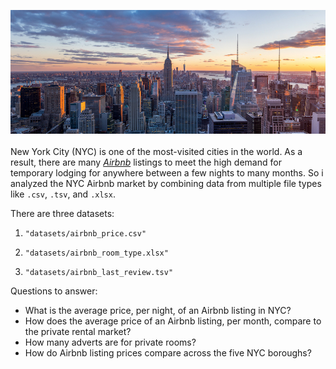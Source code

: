 <p><img src="https://github.com/SanyaCodes/NYC-Airbnb-Market-Analysis/blob/74ddfe611f2d704082094e1e79eb283943b81495/nyc.jpg?raw=true" alt="New York City skyline" width="1000px">
<br><br>
New York City (NYC) is one of the most-visited cities in the world. 
As a result, there are many <a href="https://www.airbnb.com/"><em>Airbnb</em></a> listings to meet the high demand for temporary lodging for anywhere between a few nights to many months. 
So i analyzed the NYC Airbnb market by combining data from multiple file types like <code>.csv</code>, <code>.tsv</code>, and <code>.xlsx</code>.</p>
<p>
There are three datasets:</p>
<ol>
<li><p><code>"datasets/airbnb_price.csv"</code></p></li>
<li><p><code>"datasets/airbnb_room_type.xlsx"</code></p></li>
<li><p><code>"datasets/airbnb_last_review.tsv"</code></p></li>
</ol>
<p>
Questions to answer:</p>
<ul>
<li>What is the average price, per night, of an Airbnb listing in NYC? </li>
<li>How does the average price of an Airbnb listing, per month, compare to the private rental market? </li>
<li>How many adverts are for private rooms? </li>
<li>How do Airbnb listing prices compare across the five NYC boroughs?</li>
</ul>
